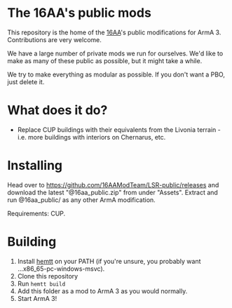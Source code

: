 # The 16AA's public mods

This repository is the home of the [16AA](https://16aa.net)'s public modifications for ArmA 3. Contributions are very welcome.

We have a large number of private mods we run for ourselves. We'd like to make as many of these public as possible, but it might take a while.

We try to make everything as modular as possible. If you don't want a PBO, just delete it.

# What does it do?

- Replace CUP buildings with their equivalents from the Livonia terrain - i.e. more buildings with interiors on Chernarus, etc.

# Installing

Head over to https://github.com/16AAModTeam/LSR-public/releases and download the latest "@16aa_public.zip" from under "Assets". Extract and run @16aa_public/ as any other ArmA modification.

Requirements: CUP.


# Building

1. Install [hemtt](https://github.com/synixebrett/HEMTT/releases) on your PATH (if you're unsure, you probably want ...x86_65-pc-windows-msvc).
2. Clone this repository
3. Run `hemtt build`
4. Add this folder as a mod to ArmA 3 as you would normally.
5. Start ArmA 3!
